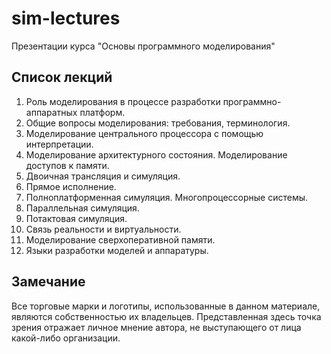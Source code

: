 sim-lectures
============

Презентации курса "Основы программного моделирования"

## Список лекций

1. Роль моделирования в процессе разработки программно-аппаратных платформ.
1. Общие вопросы моделирования: требования, терминология.
1. Моделирование центрального процессора с помощью интерпретации.
1. Моделирование архитектурного состояния. Моделирование доступов к памяти.
1. Двоичная трансляция и симуляция.
1. Прямое исполнение.
1. Полноплатформенная симуляция. Многопроцессорные системы.
1. Параллельная симуляция.
1. Потактовая симуляция.
1. Связь реальности и виртуальности.
1. Моделирование сверхоперативной памяти.
1. Языки разработки моделей и аппаратуры.

## Замечание

Все торговые марки и логотипы, использованные в данном материале, являются
собственностью
их владельцев. Представленная здесь точка зрения отражает личное мнение автора,
не выступающего от лица какой-либо организации.
